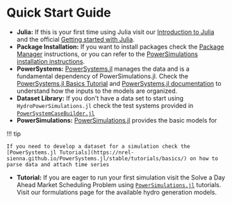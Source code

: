 # Quick Start Guide

  - **Julia:** If this is your first time using Julia visit our [Introduction to Julia](https://nrel-Sienna.github.io/SIIP-Tutorial/fundamentals/introduction-to-julia/) and the official [Getting started with Julia](https://julialang.org/learning/).
  - **Package Installation:** If you want to install packages check the [Package Manager](https://pkgdocs.julialang.org/v1/environments/) instructions, or you can refer to the [PowerSimulations installation instructions](https://nrel-sienna.github.io/PowerSimulations.jl/stable/#Installation).
  - **PowerSystems:** [PowerSystems.jl](https://github.com/nrel-Sienna/PowerSystems.jl) manages the data and is a fundamental dependency of PowerSimulations.jl. Check the [PowerSystems.jl Basics Tutorial](https://nrel-sienna.github.io/PowerSystems.jl/stable/tutorials/basics/) and [PowerSystems.jl documentation](https://nrel-Sienna.github.io/PowerSystems.jl/stable/) to understand how the inputs to the models are organized.
  - **Dataset Library:** If you don't have a data set to start using `HydroPowerSimulations.jl` check the test systems provided in [`PowerSystemCaseBuilder.jl`](https://nrel-sienna.github.io/PowerSystems.jl/stable/tutorials/powersystembuilder/)
  - **PowerSimulations:** [PowerSimulations.jl](https://github.com/NREL-Sienna/PowerSimulations.jl/)  provides the basic models for

!!! tip
    
    If you need to develop a dataset for a simulation check the [PowerSystems.jl Tutorials](https://nrel-sienna.github.io/PowerSystems.jl/stable/tutorials/basics/) on how to parse data and attach time series

  - **Tutorial:** If you are eager to run your first simulation visit the Solve a Day Ahead Market Scheduling Problem using [`PowerSimulations.jl`](https://nrel-sienna.github.io/PowerSimulations.jl/stable/) tutorials. Visit our formulations page for the available hydro generation models.
